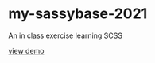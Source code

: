 # my-sassybase-2021
An in class exercise learning SCSS

[view demo](https://lioranma.github.io/my-sassybase-2021)